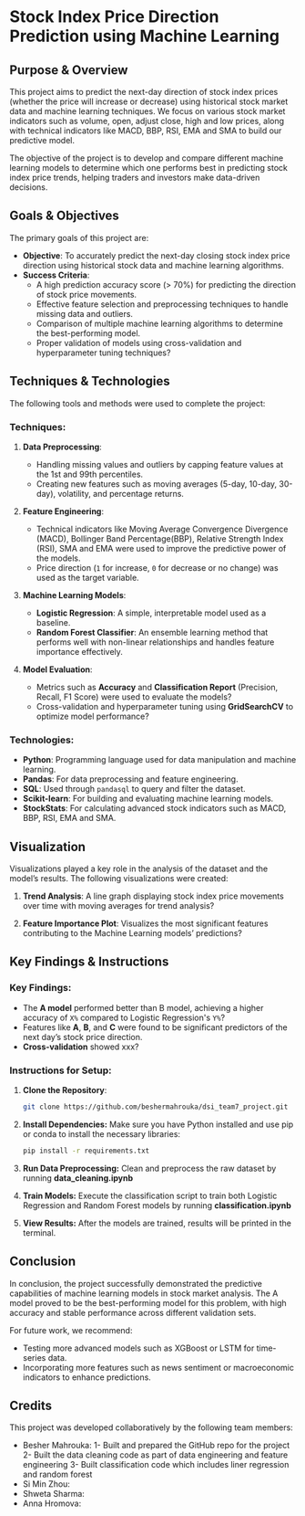 # **Stock Index Price Direction Prediction using Machine Learning**

## **Purpose & Overview**

This project aims to predict the next-day direction of stock index prices (whether the price will increase or decrease) using historical stock market data and machine learning techniques. We focus on various stock market indicators such as volume, open, adjust close, high and low prices, along with technical indicators like MACD, BBP, RSI, EMA and SMA to build our predictive model.

The objective of the project is to develop and compare different machine learning models to determine which one performs best in predicting stock index price trends, helping traders and investors make data-driven decisions.

## **Goals & Objectives**

The primary goals of this project are:

- **Objective**: To accurately predict the next-day closing stock index price direction using historical stock data and machine learning algorithms.
- **Success Criteria**:
  - A high prediction accuracy score (> 70%) for predicting the direction of stock price movements.
  - Effective feature selection and preprocessing techniques to handle missing data and outliers.
  - Comparison of multiple machine learning algorithms to determine the best-performing model.
  - Proper validation of models using cross-validation and hyperparameter tuning techniques?

## **Techniques & Technologies**

The following tools and methods were used to complete the project:

### **Techniques**:

1. **Data Preprocessing**:

   - Handling missing values and outliers by capping feature values at the 1st and 99th percentiles.
   - Creating new features such as moving averages (5-day, 10-day, 30-day), volatility, and percentage returns.

2. **Feature Engineering**:

   - Technical indicators like Moving Average Convergence Divergence (MACD), Bollinger Band Percentage(BBP), Relative Strength Index (RSI), SMA and EMA were used to improve the predictive power of the models.
   - Price direction (`1` for increase, `0` for decrease or no change) was used as the target variable.

3. **Machine Learning Models**:

   - **Logistic Regression**: A simple, interpretable model used as a baseline.
   - **Random Forest Classifier**: An ensemble learning method that performs well with non-linear relationships and handles feature importance effectively.

4. **Model Evaluation**:
   - Metrics such as **Accuracy** and **Classification Report** (Precision, Recall, F1 Score) were used to evaluate the models?
   - Cross-validation and hyperparameter tuning using **GridSearchCV** to optimize model performance?

### **Technologies**:

- **Python**: Programming language used for data manipulation and machine learning.
- **Pandas**: For data preprocessing and feature engineering.
- **SQL**: Used through `pandasql` to query and filter the dataset.
- **Scikit-learn**: For building and evaluating machine learning models.
- **StockStats**: For calculating advanced stock indicators such as MACD, BBP, RSI, EMA and SMA.

## **Visualization**

Visualizations played a key role in the analysis of the dataset and the model’s results. The following visualizations were created:

1. **Trend Analysis**: A line graph displaying stock index price movements over time with moving averages for trend analysis?

2. **Feature Importance Plot**: Visualizes the most significant features contributing to the Machine Learning models’ predictions?

## **Key Findings & Instructions**

### **Key Findings**:

- The **A model** performed better than B model, achieving a higher accuracy of `X%` compared to Logistic Regression's `Y%`?
- Features like **A**, **B**, and **C** were found to be significant predictors of the next day’s stock price direction.
- **Cross-validation** showed xxx?

### **Instructions for Setup**:

1. **Clone the Repository**:
   ```bash
   git clone https://github.com/beshermahrouka/dsi_team7_project.git
   ```
2. **Install Dependencies:** Make sure you have Python installed and use pip or conda to install the necessary libraries:
   ```bash
   pip install -r requirements.txt
   ```
3. **Run Data Preprocessing:** Clean and preprocess the raw dataset by running **data_cleaning.ipynb**

4. **Train Models:** Execute the classification script to train both Logistic Regression and Random Forest models by running **classification.ipynb**

5. **View Results:** After the models are trained, results will be printed in the terminal.

## **Conclusion**

In conclusion, the project successfully demonstrated the predictive capabilities of machine learning models in stock market analysis. The A model proved to be the best-performing model for this problem, with high accuracy and stable performance across different validation sets.

For future work, we recommend:

- Testing more advanced models such as XGBoost or LSTM for time-series data.
- Incorporating more features such as news sentiment or macroeconomic indicators to enhance predictions.

## **Credits**

This project was developed collaboratively by the following team members:

- Besher Mahrouka:
   1- Built and prepared the GitHub repo for the project
   2- Built the data cleaning code as part of data engineering and feature engineering
   3- Built classification code which includes liner regression and random forest
- Si Min Zhou:
- Shweta Sharma:
- Anna Hromova:
